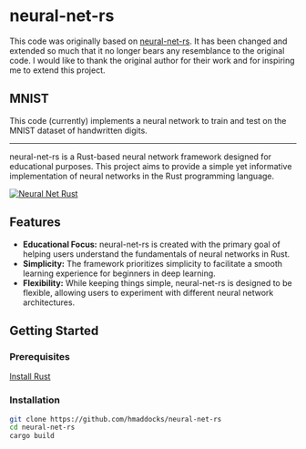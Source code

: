 # neural-net-rs

This code was originally based on [neural-net-rs](https://github.com/your-username/neural-net-rs). It has been changed and extended so much that it no longer bears any resemblance to the original code. I would like to thank the original author for their work and for inspiring me to extend this project.

## MNIST

This code (currently) implements a neural network to train and test on the MNIST dataset of handwritten digits.

---

neural-net-rs is a Rust-based neural network framework designed for educational purposes. This project aims to provide a simple yet informative implementation of neural networks in the Rust programming language.

[![Neural Net Rust](https://img.youtube.com/vi/DKbz9pNXVdE/0.jpg)](https://www.youtube.com/watch?v=DKbz9pNXVdE)

## Features

- **Educational Focus:** neural-net-rs is created with the primary goal of helping users understand the fundamentals of neural networks in Rust.
- **Simplicity:** The framework prioritizes simplicity to facilitate a smooth learning experience for beginners in deep learning.
- **Flexibility:** While keeping things simple, neural-net-rs is designed to be flexible, allowing users to experiment with different neural network architectures.

## Getting Started

### Prerequisites

[Install Rust](https://www.rust-lang.org/learn/get-started)

### Installation

```bash
git clone https://github.com/hmaddocks/neural-net-rs
cd neural-net-rs
cargo build
